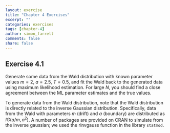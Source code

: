 ```yaml
---
layout: exercise
title: "Chapter 4 Exercises"
excerpt: ""
categories: exercises
tags: [chapter-4]
author: simon_farrell
comments: false
share: false
---
```


## Exercise 4.1

Generate some data from the Wald distribution with known parameter values $m=2$, $a=2.5$, $T=0.5$, and fit the Wald back to the generated data using maximum likelihood estimation. For large $N$, you should find a close agreement between the ML parameter estimates and the true values.

To generate data from the Wald distribution, note that the Wald distribution is directly related to the inverse Gaussian distribution. Specifically, data from the Wald with parameters $m$ (drift) and $a$ (boundary) are distributed as $IG(a/m,a^2)$. A number of packages are provided on CRAN to simulate from the inverse gaussian; we used the rinvgauss function in the library `statmod`.